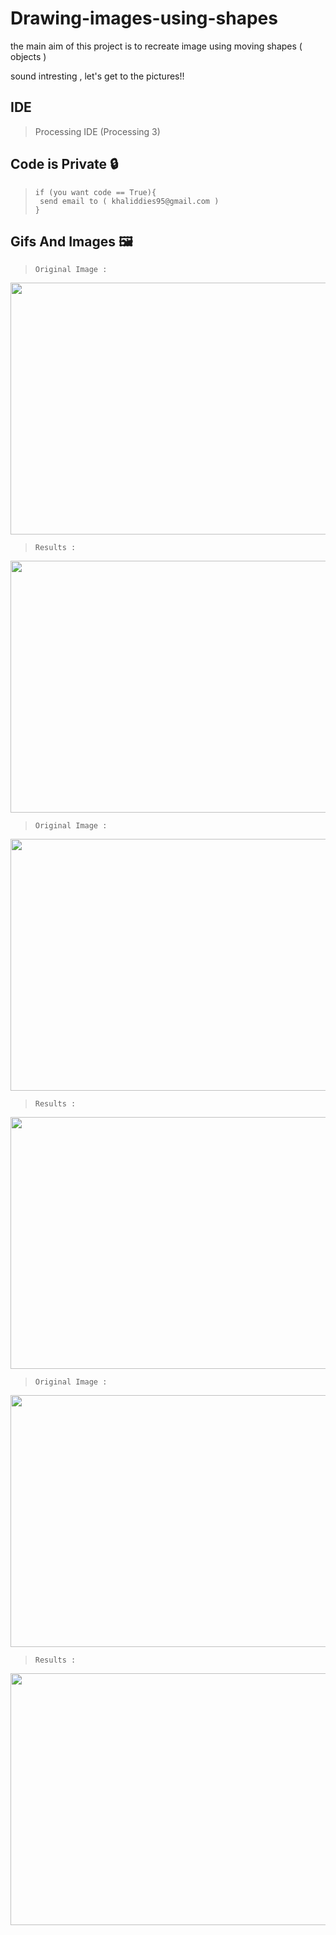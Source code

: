 # Drawing-images-using-shapes
the main aim of this project is to recreate image using moving shapes ( objects )

sound intresting , let's get to the pictures!!

## IDE
>Processing IDE (Processing 3)

## Code is Private :lock:
> ```
>if (you want code == True){
>  send email to ( khaliddies95@gmail.com )
>}
> ```
## Gifs And Images :framed_picture:
> `Original Image :`
<img src="https://github.com/Khalididies/Drawing-images-using-shapes/blob/main/Gifs%20and%20Images/11.jpg" width="600" height="403">

> `Results :`
<img src="https://github.com/Khalididies/Drawing-images-using-shapes/blob/main/Gifs%20and%20Images/1.gif" width="600" height="403">

> `Original Image :`
<img src="https://github.com/Khalididies/Drawing-images-using-shapes/blob/main/Gifs%20and%20Images/13.jpg" width="600" height="403">

> `Results :`
<img src="https://github.com/Khalididies/Drawing-images-using-shapes/blob/main/Gifs%20and%20Images/2.gif" width="600" height="403">

> `Original Image :`
<img src="https://github.com/Khalididies/Drawing-images-using-shapes/blob/main/Gifs%20and%20Images/14.jpg" width="600" height="403">

> `Results :`
<img src="https://github.com/Khalididies/Drawing-images-using-shapes/blob/main/Gifs%20and%20Images/3.gif" width="600" height="403">
